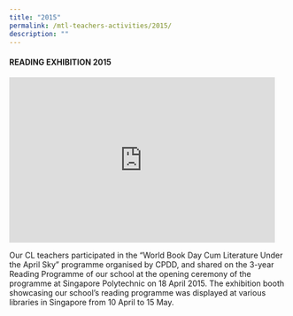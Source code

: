 ```yaml
---
title: "2015"
permalink: /mtl-teachers-activities/2015/
description: ""
---
```

#### **READING EXHIBITION 2015**

<iframe allowfullscreen="true" height="299" width="480" frameborder="0" src="https://docs.google.com/presentation/d/e/2PACX-1vTvC5R7rEOkgPi967y7ckmU4X1hPff-GMagAQbTPHs3g2VhQl4zGKRi-nCNqh-ggBbjRxPEa7kXrO5n/embed?start=false&amp;loop=false&amp;delayms=3000"></iframe>

Our CL teachers participated in the “World Book Day Cum Literature Under the April Sky” programme organised by CPDD, and shared on the 3-year Reading Programme of our school at the opening ceremony of the programme at Singapore Polytechnic on 18 April 2015. The exhibition booth showcasing our school’s reading programme was displayed at various libraries in Singapore from 10 April to 15 May.